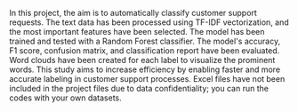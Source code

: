 In this project, the aim is to automatically classify customer support requests. The text data has been processed using TF-IDF vectorization, and the most important features have been selected. The model has been trained and tested with a Random Forest classifier. The model's accuracy, F1 score, confusion matrix, and classification report have been evaluated. Word clouds have been created for each label to visualize the prominent words. This study aims to increase efficiency by enabling faster and more accurate labeling in customer support processes. Excel files have not been included in the project files due to data confidentiality; you can run the codes with your own datasets.
